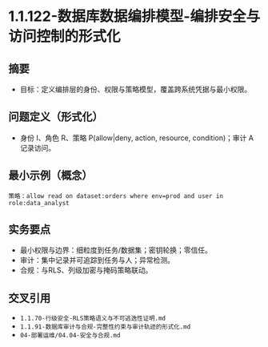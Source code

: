 ﻿# 1.1.122-数据库数据编排模型-编排安全与访问控制的形式化

## 摘要

- 目标：定义编排层的身份、权限与策略模型，覆盖跨系统凭据与最小权限。

## 问题定义（形式化）

- 身份 I、角色 R、策略 P(allow|deny, action, resource, condition)；审计 A 记录访问。

## 最小示例（概念）

```text
策略：allow read on dataset:orders where env=prod and user in role:data_analyst
```

## 实务要点

- 最小权限与边界：细粒度到任务/数据集；密钥轮换；零信任。
- 审计：集中记录并可追踪到任务与人；异常检测。
- 合规：与RLS、列级加密与掩码策略联动。

## 交叉引用

- `1.1.70-行级安全-RLS策略语义与不可逃逸性证明.md`
- `1.1.91-数据库审计与合规-完整性约束与审计轨迹的形式化.md`
- `04-部署运维/04.04-安全与合规.md`
